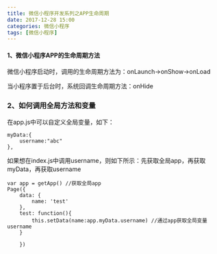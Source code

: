 ```yaml
---
title: 微信小程序开发系列之APP生命周期
date: 2017-12-28 15:00
categories: 微信小程序
tags: [微信小程序]
---
```

#### 1、微信小程序APP的生命周期方法
微信小程序启动时，调用的生命周期方法为：onLaunch->onShow->onLoad

当小程序置于后台时，系统回调生命周期方法：onHide

### 2、如何调用全局方法和变量
在app.js中可以自定义全局变量，如下：
```
myData:{
    username:"abc"
},
```
如果想在index.js中调用username，则如下所示：先获取全局app，再获取myData，再获取username
```
var app = getApp() //获取全局app
Page({
    data: {
        name: 'test'
    },
    test: function(){
        this.setData(name:app.myData.username) //通过app获取全局变量username
    }

    })
```
<!-- more -->
